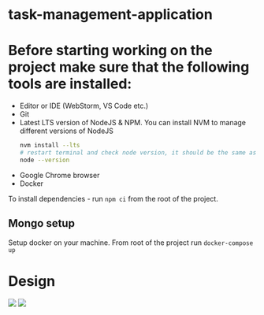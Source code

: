 # task-management-application

# Before starting working on the project make sure that the following tools are installed:

- Editor or IDE (WebStorm, VS Code etc.)
- Git
- Latest LTS version of NodeJS & NPM. You can install NVM to manage different versions of NodeJS
  ```sh
  nvm install --lts
  # restart terminal and check node version, it should be the same as .nvmrc file
  node --version
  ```
- Google Chrome browser
- Docker

To install dependencies - run `npm ci` from the root of the project.

## Mongo setup

Setup docker on your machine. From root of the project run `docker-compose up`

# Design

[![](https://img.shields.io/badge/source-figma-yellow?style=flat)](https://www.figma.com/file/O2b8zfwqqVYsJ5obqWvU0L/Task-Management-Application?node-id=4%3A0)
[![](https://img.shields.io/badge/source-UML_diagrams-yellow?style=flat)](https://dbdiagram.io/d/5ff45f5a80d742080a351e3c)
